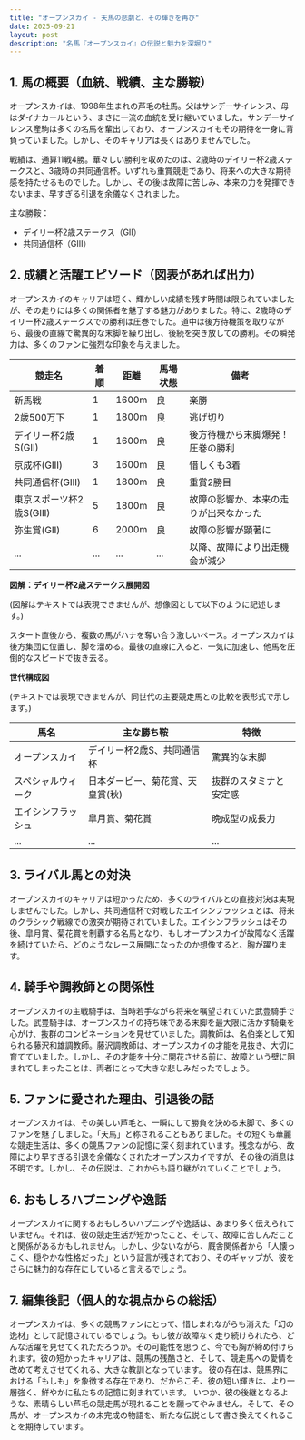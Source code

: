 ```yaml
---
title: "オープンスカイ - 天馬の悲劇と、その輝きを再び"
date: 2025-09-21
layout: post
description: "名馬『オープンスカイ』の伝説と魅力を深堀り"
---
```


## 1. 馬の概要（血統、戦績、主な勝鞍）

オープンスカイは、1998年生まれの芦毛の牡馬。父はサンデーサイレンス、母はダイナカールという、まさに一流の血統を受け継いでいました。サンデーサイレンス産駒は多くの名馬を輩出しており、オープンスカイもその期待を一身に背負っていました。しかし、そのキャリアは長くはありませんでした。

戦績は、通算11戦4勝。華々しい勝利を収めたのは、2歳時のデイリー杯2歳ステークスと、3歳時の共同通信杯。いずれも重賞競走であり、将来への大きな期待感を持たせるものでした。しかし、その後は故障に苦しみ、本来の力を発揮できないまま、早すぎる引退を余儀なくされました。

主な勝鞍：
* デイリー杯2歳ステークス（GII）
* 共同通信杯（GIII）


## 2. 成績と活躍エピソード（図表があれば出力）

オープンスカイのキャリアは短く、輝かしい成績を残す時間は限られていましたが、その走りには多くの関係者を魅了する魅力がありました。特に、2歳時のデイリー杯2歳ステークスでの勝利は圧巻でした。道中は後方待機策を取りながら、最後の直線で驚異的な末脚を繰り出し、後続を突き放しての勝利。その瞬発力は、多くのファンに強烈な印象を与えました。

| 競走名             | 着順 | 距離 | 馬場状態 | 備考                                     |
|----------------------|-------|-------|-----------|-----------------------------------------|
| 新馬戦               | 1     | 1600m | 良       | 楽勝                                     |
| 2歳500万下           | 1     | 1800m | 良       | 逃げ切り                                   |
| デイリー杯2歳S(GII) | 1     | 1600m | 良       | 後方待機から末脚爆発！圧巻の勝利           |
| 京成杯(GIII)          | 3     | 1600m | 良       | 惜しくも3着                               |
| 共同通信杯(GIII)      | 1     | 1800m | 良       | 重賞2勝目                                 |
| 東京スポーツ杯2歳S(GIII)| 5     | 1800m | 良       | 故障の影響か、本来の走りが出来なかった       |
| 弥生賞(GII)          | 6     | 2000m | 良       | 故障の影響が顕著に                               |
| ...                 | ...   | ...   | ...       | 以降、故障により出走機会が減少             |


**図解：デイリー杯2歳ステークス展開図**

(図解はテキストでは表現できませんが、想像図として以下のように記述します。)

スタート直後から、複数の馬がハナを奪い合う激しいペース。オープンスカイは後方集団に位置し、脚を溜める。最後の直線に入ると、一気に加速し、他馬を圧倒的なスピードで抜き去る。


**世代構成図**

(テキストでは表現できませんが、同世代の主要競走馬との比較を表形式で示します。)

| 馬名         | 主な勝ち鞍                               | 特徴                                     |
|--------------|-------------------------------------------|------------------------------------------|
| オープンスカイ | デイリー杯2歳S、共同通信杯                  | 驚異的な末脚                             |
| スペシャルウィーク | 日本ダービー、菊花賞、天皇賞(秋)             | 抜群のスタミナと安定感                     |
| エイシンフラッシュ | 皐月賞、菊花賞                              | 晩成型の成長力                          |
| ...         | ...                                       | ...                                     |


## 3. ライバル馬との対決

オープンスカイのキャリアは短かったため、多くのライバルとの直接対決は実現しませんでした。しかし、共同通信杯で対戦したエイシンフラッシュとは、将来のクラシック戦線での激突が期待されていました。エイシンフラッシュはその後、皐月賞、菊花賞を制覇する名馬となり、もしオープンスカイが故障なく活躍を続けていたら、どのようなレース展開になったのか想像すると、胸が躍ります。


## 4. 騎手や調教師との関係性

オープンスカイの主戦騎手は、当時若手ながら将来を嘱望されていた武豊騎手でした。武豊騎手は、オープンスカイの持ち味である末脚を最大限に活かす騎乗を心がけ、抜群のコンビネーションを見せていました。調教師は、名伯楽として知られる藤沢和雄調教師。藤沢調教師は、オープンスカイの才能を見抜き、大切に育てていました。しかし、その才能を十分に開花させる前に、故障という壁に阻まれてしまったことは、両者にとって大きな悲しみだったでしょう。


## 5. ファンに愛された理由、引退後の話

オープンスカイは、その美しい芦毛と、一瞬にして勝負を決める末脚で、多くのファンを魅了しました。「天馬」と称されることもありました。その短くも華麗な競走生活は、多くの競馬ファンの記憶に深く刻まれています。残念ながら、故障により早すぎる引退を余儀なくされたオープンスカイですが、その後の消息は不明です。しかし、その伝説は、これからも語り継がれていくことでしょう。


## 6. おもしろハプニングや逸話

オープンスカイに関するおもしろいハプニングや逸話は、あまり多く伝えられていません。それは、彼の競走生活が短かったこと、そして、故障に苦しんだことと関係があるかもしれません。しかし、少ないながら、厩舎関係者から「人懐っこく、穏やかな性格だった」という証言が残されており、そのギャップが、彼をさらに魅力的な存在にしていると言えるでしょう。


## 7. 編集後記（個人的な視点からの総括）

オープンスカイは、多くの競馬ファンにとって、惜しまれながらも消えた「幻の逸材」として記憶されているでしょう。もし彼が故障なく走り続けられたら、どんな活躍を見せてくれただろうか。その可能性を思うと、今でも胸が締め付けられます。彼の短かったキャリアは、競馬の残酷さと、そして、競走馬への愛情を改めて考えさせてくれる、大きな教訓となっています。  彼の存在は、競馬界における「もしも」を象徴する存在であり、だからこそ、彼の短い輝きは、より一層強く、鮮やかに私たちの記憶に刻まれています。  いつか、彼の後継となるような、素晴らしい芦毛の競走馬が現れることを願ってやみません。そして、その馬が、オープンスカイの未完成の物語を、新たな伝説として書き換えてくれることを期待しています。
